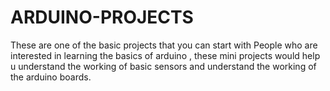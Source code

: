 # ARDUINO-PROJECTS
These are one of the basic projects that you can start with
People who are interested in learning the basics of arduino , these mini projects would help u
understand the working of basic sensors and understand the working of the arduino boards.  
